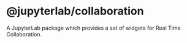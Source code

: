 # @jupyterlab/collaboration

A JupyterLab package which provides a set of widgets for Real Time Collaboration.
